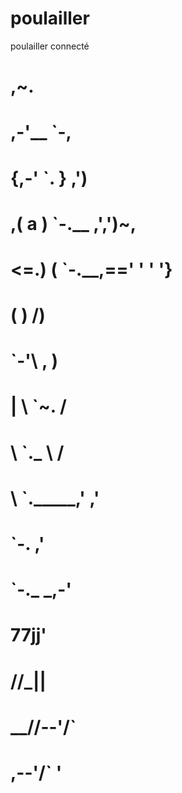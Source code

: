 # poulailler
poulailler connecté
#       ,~.
#    ,-'__ `-,
#   {,-'  `. }              ,')
#  ,( a )   `-.__         ,',')~,
# <=.) (         `-.__,==' ' ' '}
#   (   )                      /)
#    `-'\   ,                    )
#        |  \        `~.        /
#        \   `._        \      /
#         \     `._____,'    ,'
#          `-.             ,'
#             `-._     _,-'
#                 77jj'
#                //_||
#             __//--'/`         
#           ,--'/`  '
#
